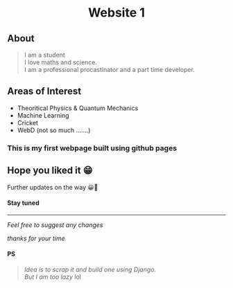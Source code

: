 <h1 align='center'> Website 1 </h1>

## About 

>I am a student  <br>
>I love maths and science. <br>
>I am a professional procastinator and a part time developer. <br>


## Areas of Interest
* Theoritical Physics & Quantum Mechanics
* Machine Learning
* Cricket
* WebD (not so much .......)

### This is my first webpage built using github pages
## Hope you liked it 😁

Further updates on the way 😀🙂

#### Stay tuned 

---

_Feel free to suggest any changes_

_thanks for your time_

#### PS
> 
> _Idea is to scrap it and build one using Django._ <br>
> _But I am too lazy_ lol
